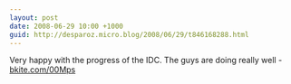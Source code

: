 ```yaml
---
layout: post
date: 2008-06-29 10:00 +1000
guid: http://desparoz.micro.blog/2008/06/29/t846168288.html
---
```

Very happy with the progress of the IDC. The guys are doing really well - [bkite.com/00Mps](http://bkite.com/00Mps)
